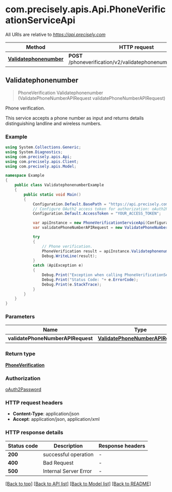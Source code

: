 # com.precisely.apis.Api.PhoneVerificationServiceApi

All URIs are relative to *https://api.precisely.com*

Method | HTTP request | Description
------------- | ------------- | -------------
[**Validatephonenumber**](PhoneVerificationServiceApi.md#validatephonenumber) | **POST** /phoneverification/v2/validatephonenumber/results.json | Phone verification.



## Validatephonenumber

> PhoneVerification Validatephonenumber (ValidatePhoneNumberAPIRequest validatePhoneNumberAPIRequest)

Phone verification.

This service accepts a phone number as input and returns details distinguishing landline and wireless numbers.

### Example

```csharp
using System.Collections.Generic;
using System.Diagnostics;
using com.precisely.apis.Api;
using com.precisely.apis.Client;
using com.precisely.apis.Model;

namespace Example
{
    public class ValidatephonenumberExample
    {
        public static void Main()
        {
            Configuration.Default.BasePath = "https://api.precisely.com";
            // Configure OAuth2 access token for authorization: oAuth2Password
            Configuration.Default.AccessToken = "YOUR_ACCESS_TOKEN";

            var apiInstance = new PhoneVerificationServiceApi(Configuration.Default);
            var validatePhoneNumberAPIRequest = new ValidatePhoneNumberAPIRequest(); // ValidatePhoneNumberAPIRequest | 

            try
            {
                // Phone verification.
                PhoneVerification result = apiInstance.Validatephonenumber(validatePhoneNumberAPIRequest);
                Debug.WriteLine(result);
            }
            catch (ApiException e)
            {
                Debug.Print("Exception when calling PhoneVerificationServiceApi.Validatephonenumber: " + e.Message );
                Debug.Print("Status Code: "+ e.ErrorCode);
                Debug.Print(e.StackTrace);
            }
        }
    }
}
```

### Parameters


Name | Type | Description  | Notes
------------- | ------------- | ------------- | -------------
 **validatePhoneNumberAPIRequest** | [**ValidatePhoneNumberAPIRequest**](ValidatePhoneNumberAPIRequest.md)|  | 

### Return type

[**PhoneVerification**](PhoneVerification.md)

### Authorization

[oAuth2Password](../README.md#oAuth2Password)

### HTTP request headers

- **Content-Type**: application/json
- **Accept**: application/json, application/xml


### HTTP response details
| Status code | Description | Response headers |
|-------------|-------------|------------------|
| **200** | successful operation |  -  |
| **400** | Bad Request |  -  |
| **500** | Internal Server Error |  -  |

[[Back to top]](#)
[[Back to API list]](../README.md#documentation-for-api-endpoints)
[[Back to Model list]](../README.md#documentation-for-models)
[[Back to README]](../README.md)

